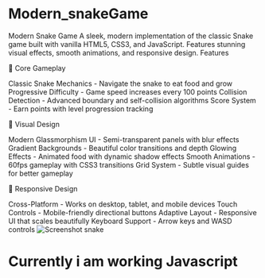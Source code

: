 # Modern_snakeGame
Modern Snake Game
A sleek, modern implementation of the classic Snake game built with vanilla HTML5, CSS3, and JavaScript. Features stunning visual effects, smooth animations, and responsive design.
Features

🎯 Core Gameplay

Classic Snake Mechanics - Navigate the snake to eat food and grow
Progressive Difficulty - Game speed increases every 100 points
Collision Detection - Advanced boundary and self-collision algorithms
Score System - Earn points with level progression tracking

🎨 Visual Design

Modern Glassmorphism UI - Semi-transparent panels with blur effects
Gradient Backgrounds - Beautiful color transitions and depth
Glowing Effects - Animated food with dynamic shadow effects
Smooth Animations - 60fps gameplay with CSS3 transitions
Grid System - Subtle visual guides for better gameplay

📱 Responsive Design

Cross-Platform - Works on desktop, tablet, and mobile devices
Touch Controls - Mobile-friendly directional buttons
Adaptive Layout - Responsive UI that scales beautifully
Keyboard Support - Arrow keys and WASD controls
![Screenshot snake](https://github.com/user-attachments/assets/ea2f5718-3bd5-47f1-82ce-68cd2da9e505)


# Currently i am working Javascript
